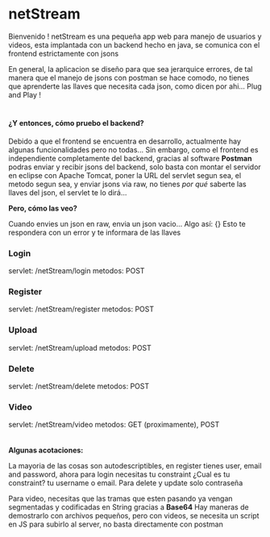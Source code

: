 
# <h1>netStream</h1>
Bienvenido ! 
netStream es una pequeña app web para manejo de usuarios y videos, esta implantada con un backend hecho en java, se
comunica con el frontend estrictamente con jsons

En general, la aplicacion se diseño para que sea jerarquice errores, de tal manera que el manejo de jsons con postman
se hace comodo, no tienes que aprenderte las llaves que necesita cada json, como dicen por ahi... Plug and Play ! 


# <h4>¿Y entonces, cómo pruebo el backend?</h4>
Debido a que el frontend se encuentra en desarrollo, actualmente hay algunas funcionalidades pero no todas... Sin embargo, como
el frontend es independiente completamente del backend, gracias al software <b>Postman</b> podras enviar y recibir jsons del 
backend, solo basta con montar el servidor en eclipse con Apache Tomcat, poner la URL del servlet segun sea, el metodo
segun sea, y enviar jsons via raw, no tienes *por qué* saberte las llaves del json, el servlet te lo dirá...

<b>Pero, cómo las veo?</b>

Cuando envies un json en raw, envia un json vacio... Algo así: 
{}
Esto te respondera con un error y te informara de las llaves

<h3>Login</h3>

servlet: /netStream/login
metodos: POST


<h3>Register</h3>

servlet: /netStream/register
metodos: POST

<h3>Upload</h3>

servlet: /netStream/upload
metodos: POST

<h3>Delete</h3>
servlet: /netStream/delete
metodos: POST

<h3>Video</h3>
servlet: /netStream/video
metodos: GET (proximamente), POST
<br/>
<br/>
<br/>
<b>Algunas acotaciones:</b>

La mayoria de las cosas son autodescriptibles, en register tienes user, email and password, ahora
para login necesitas tu constraint ¿Cual es tu constraint? tu username o email. Para delete y update solo contraseña

Para video, necesitas que las tramas que esten pasando ya vengan segmentadas y codificadas en String gracias a <b>Base64</b>
Hay maneras de demostrarlo con archivos pequeños, pero con videos, se necesita un script en JS para subirlo al server, no
basta directamente con postman
